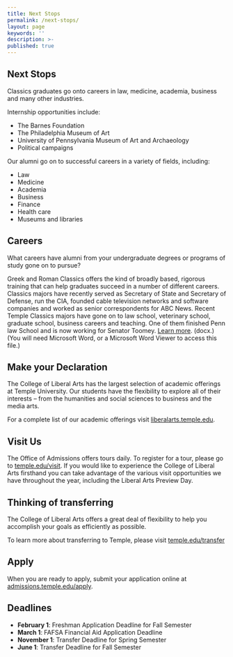 ```yaml
---
title: Next Stops
permalink: /next-stops/
layout: page
keywords: ''
description: >-
published: true
---
```

## Next Stops

Classics graduates go onto careers in law, medicine, academia, business and many other industries.

Internship opportunities include:

- The Barnes Foundation
- The Philadelphia Museum of Art
- University of Pennsylvania Museum of Art and Archaeology
- Political campaigns

Our alumni go on to successful careers in a variety of fields, including:

- Law
- Medicine
- Academia
- Business
- Finance
- Health care
- Museums and libraries

## Careers

What careers have alumni from your undergraduate degrees or programs of study gone on to pursue?

Greek and Roman Classics offers the kind of broadly based, rigorous training that can help graduates succeed in a number of different careers. Classics majors have recently served as Secretary of State and Secretary of Defense, run the CIA, founded cable television networks and software companies and worked as senior correspondents for ABC News. Recent Temple Classics majors have gone on to law school, veterinary school, graduate school, business careers and teaching. One of them finished Penn law School and is now working for Senator Toomey. [Learn more](http://www.cla.temple.edu/classics/files/2014/11/Careers.docx). (docx.) (You will need Microsoft Word, or a Microsoft Word Viewer to access this file.)

## Make your Declaration

The College of Liberal Arts has the largest selection of  academic offerings at Temple University. Our students have the flexibility to explore all of their interests – from the humanities and social sciences to business and the media arts.   

For a complete list of our academic offerings visit [liberalarts.temple.edu](liberalarts.temple.edu). 

## Visit Us

The Office of Admissions offers tours daily. To register for a tour, please go to [temple.edu/visit](temple.edu/visit). If you would like to experience the College of Liberal Arts firsthand you can take advantage of the various visit  opportunities we have throughout the year, including the Liberal Arts Preview Day.

## Thinking of transferring

The College of Liberal Arts offers a great deal of flexibility to help you accomplish your goals as efficiently as possible. 

To learn more about transferring to Temple, please visit [temple.edu/transfer](temple.edu/transfer)

## Apply

When you are ready to apply, submit your application online at [admissions.temple.edu/apply](http://admissions.temple.edu/apply).

## Deadlines

- **February 1**: Freshman Application Deadline for Fall Semester
- **March 1**: FAFSA Financial Aid Application Deadline
- **November 1**: Transfer Deadline for Spring Semester
- **June 1**: Transfer Deadline for Fall Semester
